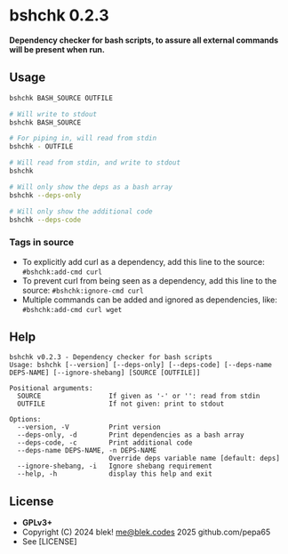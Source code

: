 # bshchk 0.2.3
**Dependency checker for bash scripts, to assure all external commands will be present when run.**

## Usage
```sh
bshchk BASH_SOURCE OUTFILE

# Will write to stdout
bshchk BASH_SOURCE

# For piping in, will read from stdin
bshchk - OUTFILE

# Will read from stdin, and write to stdout
bshchk

# Will only show the deps as a bash array
bshchk --deps-only

# Will only show the additional code
bshchk --deps-code
```

### Tags in source
* To explicitly add curl as a dependency, add this line to the source:
  `#bshchk:add-cmd curl`
* To prevent curl from being seen as a dependency, add this line to the source:
  `#bshchk:ignore-cmd curl`
* Multiple commands can be added and ignored as dependencies, like:
  `#bshchk:add-cmd curl wget`

## Help
```
bshchk v0.2.3 - Dependency checker for bash scripts
Usage: bshchk [--version] [--deps-only] [--deps-code] [--deps-name DEPS-NAME] [--ignore-shebang] [SOURCE [OUTFILE]]

Positional arguments:
  SOURCE                 If given as '-' or '': read from stdin
  OUTFILE                If not given: print to stdout

Options:
  --version, -V          Print version
  --deps-only, -d        Print dependencies as a bash array
  --deps-code, -c        Print additional code
  --deps-name DEPS-NAME, -n DEPS-NAME
                         Override deps variable name [default: deps]
  --ignore-shebang, -i   Ignore shebang requirement
  --help, -h             display this help and exit
```

## License
* **GPLv3+**
* Copyright (C) 2024 blek! <me@blek.codes> 2025 github.com/pepa65
* See [LICENSE]
